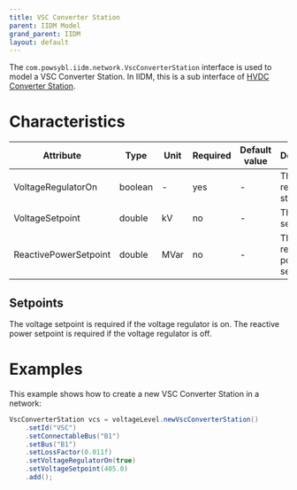 ```yaml
---
title: VSC Converter Station
parent: IIDM Model
grand_parent: IIDM
layout: default
---
```


The `com.powsybl.iidm.network.VscConverterStation` interface is used to model a VSC Converter Station. In IIDM, this is
a sub interface of [HVDC Converter Station](hvdcConverterStation.md).

# Characteristics

| Attribute | Type | Unit | Required | Default value | Description |
| --------- | ---- | ---- | -------- | ------------- | ----------- |
| VoltageRegulatorOn | boolean | - | yes | - | The voltage regulator status |
| VoltageSetpoint | double | kV | no | - | The voltage setpoint |
| ReactivePowerSetpoint | double | MVar | no | - | The reactive power setpoint |

## Setpoints
The voltage setpoint is required if the voltage regulator is on.
The reactive power setpoint is required if the voltage regulator is off.

# Examples
This example shows how to create a new VSC Converter Station in a network:
```java
VscConverterStation vcs = voltageLevel.newVscConverterStation()
    .setId("VSC")
    .setConnectableBus("B1")
    .setBus("B1")
    .setLossFactor(0.011f)
    .setVoltageRegulatorOn(true)
    .setVoltageSetpoint(405.0)
    .add();
```
